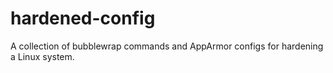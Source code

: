 # hardened-config
A collection of bubblewrap commands and AppArmor configs for hardening a Linux system.
